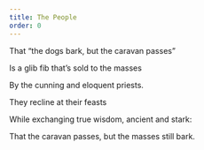 ```yaml
---
title: The People
order: 0
---
```






That “the dogs bark,
but the caravan passes”

Is a glib fib that’s
sold to the masses

By the cunning and
eloquent priests.

They recline at their
feasts

While exchanging true
wisdom, ancient and stark:

That the caravan
passes, but the masses still bark.
